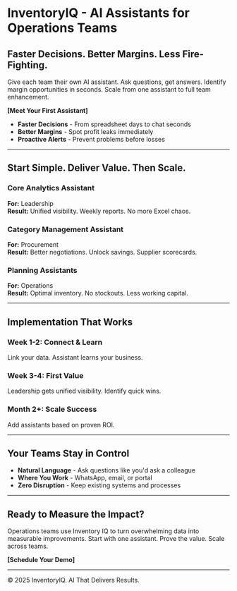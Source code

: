 # InventoryIQ - AI Assistants for Operations Teams

## Faster Decisions. Better Margins. Less Fire-Fighting.
Give each team their own AI assistant. Ask questions, get answers. Identify margin opportunities in seconds. Scale from one assistant to full team enhancement.

**[Meet Your First Assistant]**

- **Faster Decisions** - From spreadsheet days to chat seconds
- **Better Margins** - Spot profit leaks immediately  
- **Proactive Alerts** - Prevent problems before losses

---

## Start Simple. Deliver Value. Then Scale.

### Core Analytics Assistant
**For:** Leadership  
**Result:** Unified visibility. Weekly reports. No more Excel chaos.

### Category Management Assistant  
**For:** Procurement  
**Result:** Better negotiations. Unlock savings. Supplier scorecards.

### Planning Assistants
**For:** Operations  
**Result:** Optimal inventory. No stockouts. Less working capital.

---

## Implementation That Works

### Week 1-2: Connect & Learn
Link your data. Assistant learns your business.

### Week 3-4: First Value
Leadership gets unified visibility. Identify quick wins.

### Month 2+: Scale Success
Add assistants based on proven ROI.

---

## Your Teams Stay in Control

- **Natural Language** - Ask questions like you'd ask a colleague
- **Where You Work** - WhatsApp, email, or portal
- **Zero Disruption** - Keep existing systems and processes

---

## Ready to Measure the Impact?

Operations teams use Inventory IQ to turn overwhelming data into measurable improvements. Start with one assistant. Prove the value. Scale across teams.

**[Schedule Your Demo]**

---

© 2025 InventoryIQ. AI That Delivers Results.